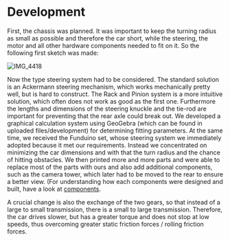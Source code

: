 # Development

First, the chassis was planned. It was important to keep the turning radius as small as possible and therefore the car short, while the steering, the motor and all other hardware components needed to fit on it. So the following first sketch was made:

![IMG_4418](https://github.com/SchroedingersBit/PfortGT-WRO/assets/109133963/cb79191b-18a5-4ba2-bb8b-e11140a80d6f)

Now the type steering system had to be considered. The standard solution is an Ackermann steering mechanism, which works mechanically pretty well, but is hard to construct. The Rack and Pinion system is a more intuitive solution, which often does not work as good as the first one. Furthermore the lengths and dimensions of the steering knuckle and the tie-rod are important for preventing that the rear axle could break out. We developed a graphical calculation system using GeoGebra (which can be found in uploaded files/development) for determining fitting parameters. 
At the same time, we received the Funduino set, whose steering system we immediately adopted because it met our requirements. Instead we concentrated on minimizing the car dimensions and with that the turn radius and the chance of hitting obstacles.
We then printed more and more parts and were able to replace most of the parts with ours and also add additional components, such as the camera tower, which later had to be moved to the rear to ensure a better view. 
(For understanding how each components were designed and built, have a look at [components](https://github.com/SchroedingersBit/PfortGTPanama/tree/main/vehicle/components).

A crucial change is also the exchange of the two gears, so that instead of a large to small transmission, there is a small to large transmission. Therefore, the car drives slower, but has a greater torque and does not stop at low speeds, thus overcoming greater static friction forces / rolling friction forces.

 
